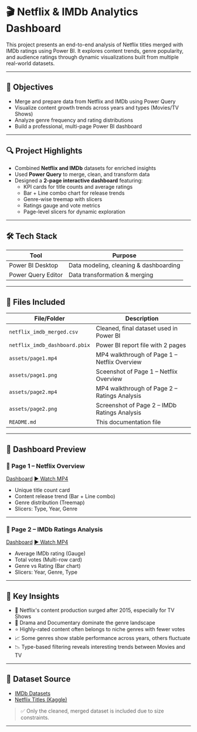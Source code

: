 # 🎬 Netflix & IMDb Analytics Dashboard

This project presents an end-to-end analysis of Netflix titles merged with IMDb ratings using Power BI. It explores content trends, genre popularity, and audience ratings through dynamic visualizations built from multiple real-world datasets.

---

## 🎯 Objectives

- Merge and prepare data from Netflix and IMDb using Power Query
- Visualize content growth trends across years and types (Movies/TV Shows)
- Analyze genre frequency and rating distributions
- Build a professional, multi-page Power BI dashboard

---

## 🔍 Project Highlights

- Combined **Netflix and IMDb** datasets for enriched insights  
- Used **Power Query** to merge, clean, and transform data
- Designed a **2-page interactive dashboard** featuring:
  - KPI cards for title counts and average ratings
  - Bar + Line combo chart for release trends
  - Genre-wise treemap with slicers
  - Ratings gauge and vote metrics
  - Page-level slicers for dynamic exploration
    
---

## 🛠️ Tech Stack

| Tool               | Purpose                                |
|--------------------|----------------------------------------|
| Power BI Desktop   | Data modeling, cleaning & dashboarding |
| Power Query Editor | Data transformation & merging          |


---

## 📂 Files Included

| File/Folder                  | Description                                     |
|-----------------------------|-------------------------------------------------|
| `netflix_imdb_merged.csv`   | Cleaned, final dataset used in Power BI         |
| `netflix_imdb_dashboard.pbix` | Power BI report file with 2 pages            |
| `assets/page1.mp4`          | MP4 walkthrough of Page 1 – Netflix Overview    |
| `assets/page1.png`          | Sceenshot of Page 1 – Netflix Overview          |
| `assets/page2.mp4`          | MP4 walkthrough of Page 2 – Ratings Analysis    |
| `assets/page2.png`          | Screenshot of Page 2 – IMDb Ratings Analysis         |
| `README.md`                 | This documentation file                         |

---

## 🎥 Dashboard Preview

### 📄 Page 1 – Netflix Overview 
[Dashboard](assets/page1.png)
[▶️ Watch MP4](assets/page1.mp4)

- Unique title count card  
- Content release trend (Bar + Line combo)  
- Genre distribution (Treemap)  
- Slicers: Type, Year, Genre

---

### 📄 Page 2 – IMDb Ratings Analysis 
[Dashboard](assets/page2.png)
[▶️ Watch MP4](assets/page2.mp4)

- Average IMDb rating (Gauge)
- Total votes (Multi-row card)
- Genre vs Rating (Bar chart)
- Slicers: Year, Genre, Type

---

## 📌 Key Insights

- 🎥 Netflix's content production surged after 2015, especially for TV Shows  
- 🧾 Drama and Documentary dominate the genre landscape  
- ⭐ Highly-rated content often belongs to niche genres with fewer votes  
- 📈 Some genres show stable performance across years, others fluctuate
- 📉 Type-based filtering reveals interesting trends between Movies and TV

---

## 📁 Dataset Source

- [IMDb Datasets](https://datasets.imdbws.com/)
- [Netflix Titles (Kaggle)](https://www.kaggle.com/datasets/shivamb/netflix-shows)

> ✅ Only the cleaned, merged dataset is included due to size constraints.

---
